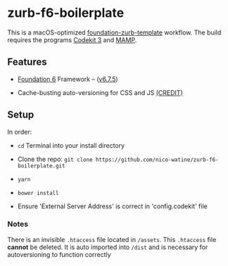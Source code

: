 # zurb-f6-boilerplate

This is a macOS-optimized [foundation-zurb-template](https://github.com/zurb/foundation-zurb-template) workflow. The build requires the programs [Codekit 3](https://incident57.com/codekit/index.html) and [MAMP](https://www.mamp.info/en/).

## Features

- [Foundation 6](https://get.foundation/sites/docs/) Framework – ([v6.7.5](https://github.com/foundation/foundation-sites/releases/tag/v6.7.5))

- Cache-busting auto-versioning for CSS and JS [(CREDIT)](http://www.particletree.com/notebook/automatically-version-your-css-and-javascript-files/)

## Setup
In order:

- `cd` Terminal into your install directory

- Clone the repo: `git clone https://github.com/nico-watine/zurb-f6-boilerplate.git`

- `yarn`

- `bower install`

- Ensure 'External Server Address' is correct in 'config.codekit' file

### Notes
There is an invisible `.htaccess` file located in `/assets`. This `.htaccess` file **cannot** be deleted. It is auto imported into `/dist` and is necessary for autoversioning to function correctly
